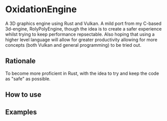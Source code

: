 # OxidationEngine

A 3D graphics engine using Rust and Vulkan. A mild port from my C-based 3d-engine, RolyPolyEngine, though the idea
is to create a safer experience whilst trying to keep performance repsectable. Also hoping that using a higher
level language will allow for greater productivity allowing for more concepts (both Vulkan and general programming) to be tried out.

## Rationale

To become more proficient in Rust, with the idea to try and keep the code as "safe" as possible.

## How to use


## Examples